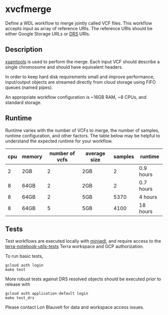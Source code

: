 # xvcfmerge

Define a WDL workflow to merge jointly called VCF files. This workflow accepts input as array of reference URIs. The
reference URIs should be either Google Storage URLs or
[DRS](https://support.terra.bio/hc/en-us/articles/360039330211-Data-Access-with-the-GA4GH-Data-Repository-Service-DRS-)
URIs.

## Description

[xsamtools](https://github.com/DataBiosphere/xsamtools) is used to perform the merge. Each input VCF should describe a single
chromosome and should have equivalent headers.

In order to keep hard disk requirements small and improve performance, input/output objects are streamed directly from
cloud storage using FIFO queues (named pipes).

An appropriate workflow configuration is ~16GB RAM, ~8 CPUs, and standard storage.

## Runtime

Runtime varies with the number of VCFs to merge, the number of samples, runtime configuration, and other factors. The
table below may be helpful to understand the expected runtime for your workflow.

| cpu | memory | number of vcfs | average size | samples | runtime   |
| --- | ------ | -------------- | ------------ | ------- | --------- |
|   2 |    2GB | 2              | 2GB          | 2       | 0.9 hours | 
|   8 |   64GB | 2              | 2GB          | 2       | 0.7 hours | 
|   8 |   64GB | 2              | 5GB          | 5370    |   4 hours |
|   8 |   64GB | 5              | 5GB          | 4100    |  18 hours |

## Tests

Test workflows are executed locally with [miniwdl](https://github.com/chanzuckerberg/miniwdl), and require access to the
[terra-notebook-utils-tests](https://terra.biodatacatalyst.nhlbi.nih.gov/#workspaces/firecloud-cgl/terra-notebook-utils-tests)
Terra workspace and GCP authorization.

To run basic tests,
```
gcloud auth login
make test
```

More robust tests against DRS resolved objects should be executed prior to release with
```
gcloud auth application-default login
make test_drs
```

Please contact Lon Blauvelt for data and workspace access issues.

